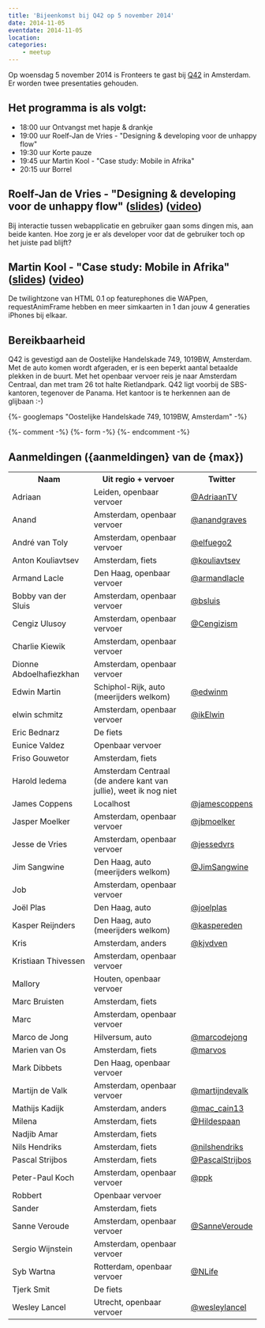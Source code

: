 ```yaml
---
title: 'Bijeenkomst bij Q42 op 5 november 2014'
date: 2014-11-05
eventdate: 2014-11-05
location:
categories:
    - meetup
---
```


Op woensdag 5 november 2014 is Fronteers te gast bij [Q42](http://www.q42.nl) in Amsterdam. Er worden twee presentaties gehouden.

## Het programma is als volgt:

-   18:00 uur Ontvangst met hapje & drankje
-   19:00 uur Roelf-Jan de Vries - "Designing & developing voor de unhappy flow"
-   19:30 uur Korte pauze
-   19:45 uur Martin Kool - "Case study: Mobile in Afrika"
-   20:15 uur Borrel

## Roelf-Jan de Vries - "Designing & developing voor de unhappy flow" ([slides](https://docs.google.com/presentation/d/18a4DDKyNsYTC6v21NAg_BpMtoZ9g3spCD58nIP7n7A0/pub?start=false&loop=false&delayms=3000)) ([video](http://vimeo.com/117372454))

Bij interactie tussen webapplicatie en gebruiker gaan soms dingen mis, aan beide kanten. Hoe zorg je er als developer voor dat de gebruiker toch op het juiste pad blijft?

## Martin Kool - "Case study: Mobile in Afrika" ([slides](https://docs.google.com/presentation/d/1jqee08KsWa-hl9cVZNsVB85u6B8iqI6rZ4Hot8EgYbU/pub?start=false&loop=false&delayms=3000)) ([video](http://vimeo.com/117372455))

De twilightzone van HTML 0.1 op featurephones die WAPpen, requestAnimFrame hebben en meer simkaarten in 1 dan jouw 4 generaties iPhones bij elkaar.

## Bereikbaarheid

Q42 is gevestigd aan de Oostelijke Handelskade 749, 1019BW, Amsterdam. Met de auto komen wordt afgeraden, er is een beperkt aantal betaalde plekken in de buurt. Met het openbaar vervoer reis je naar Amsterdam Centraal, dan met tram 26 tot halte Rietlandpark. Q42 ligt voorbij de SBS-kantoren, tegenover de Panama. Het kantoor is te herkennen aan de glijbaan :-)

{%- googlemaps "Oostelijke Handelskade 749, 1019BW, Amsterdam" -%}

{%- comment -%}
{%- form -%}
{%- endcomment -%}

## Aanmeldingen ({aanmeldingen} van de {max})

<table>
<tr>
<th scope="col">Naam</th>
<th scope="col">Uit regio + vervoer</th>
<th scope="col">Twitter</th>
</tr>
<tr>
<td>Adriaan</td>
<td>Leiden, openbaar vervoer</td>
<td><a href="https://twitter.com/AdriaanTV" rel="nofollow">@AdriaanTV</a></td>
</tr>
<tr>
<td>Anand</td>
<td>Amsterdam, openbaar vervoer</td>
<td><a href="https://twitter.com/anandgraves" rel="nofollow">@anandgraves</a></td>
</tr>
<tr>
<td>André van Toly</td>
<td>Amsterdam, openbaar vervoer</td>
<td><a href="https://twitter.com/elfuego2" rel="nofollow">@elfuego2</a></td>
</tr>
<tr>
<td>Anton Kouliavtsev</td>
<td>Amsterdam, fiets</td>
<td><a href="https://twitter.com/kouliavtsev" rel="nofollow">@kouliavtsev</a></td>
</tr>
<tr>
<td>Armand Lacle</td>
<td>Den Haag, openbaar vervoer</td>
<td><a href="https://twitter.com/armandlacle" rel="nofollow">@armandlacle</a></td>
</tr>
<tr>
<td>Bobby van der Sluis</td>
<td>Amsterdam, openbaar vervoer</td>
<td><a href="https://twitter.com/bsluis" rel="nofollow">@bsluis</a></td>
</tr>
<tr>
<td>Cengiz Ulusoy</td>
<td>Amsterdam, openbaar vervoer</td>
<td><a href="https://twitter.com/Cengizism" rel="nofollow">@Cengizism</a></td>
</tr>
<tr>
<td>Charlie Kiewik</td>
<td>Amsterdam, openbaar vervoer</td>
<td></td>
</tr>
<tr>
<td>Dionne Abdoelhafiezkhan</td>
<td>Amsterdam, openbaar vervoer</td>
<td></td>
</tr>
<tr>
<td>Edwin Martin</td>
<td>Schiphol-Rijk, auto (meerijders welkom)</td>
<td><a href="https://twitter.com/edwinm" rel="nofollow">@edwinm</a></td>
</tr>
<tr>
<td>elwin schmitz</td>
<td>Amsterdam, openbaar vervoer</td>
<td><a href="https://twitter.com/ikElwin" rel="nofollow">@ikElwin</a></td>
</tr>
<tr>
<td>Eric Bednarz</td>
<td>De fiets</td>
<td></td>
</tr>
<tr>
<td>Eunice Valdez</td>
<td>Openbaar vervoer</td>
<td></td>
</tr>
<tr>
<td>Friso Gouwetor</td>
<td>Amsterdam, fiets</td>
<td></td>
</tr>
<tr>
<td>Harold Iedema</td>
<td>Amsterdam Centraal (de andere kant van jullie), weet ik nog niet</td>
<td></td>
</tr>
<tr>
<td>James Coppens</td>
<td>Localhost</td>
<td><a href="https://twitter.com/jamescoppens" rel="nofollow">@jamescoppens</a></td>
</tr>
<tr>
<td>Jasper Moelker</td>
<td>Amsterdam, openbaar vervoer</td>
<td><a href="https://twitter.com/jbmoelker" rel="nofollow">@jbmoelker</a></td>
</tr>
<tr>
<td>Jesse de Vries</td>
<td>Amsterdam, openbaar vervoer</td>
<td><a href="https://twitter.com/jessedvrs" rel="nofollow">@jessedvrs</a></td>
</tr>
<tr>
<td>Jim Sangwine</td>
<td>Den Haag, auto (meerijders welkom)</td>
<td><a href="https://twitter.com/JimSangwine" rel="nofollow">@JimSangwine</a></td>
</tr>
<tr>
<td>Job</td>
<td>Amsterdam, openbaar vervoer</td>
<td></td>
</tr>
<tr>
<td>Joël Plas</td>
<td>Den Haag, auto</td>
<td><a href="https://twitter.com/joelplas" rel="nofollow">@joelplas</a></td>
</tr>
<tr>
<td>Kasper Reijnders</td>
<td>Den Haag, auto (meerijders welkom)</td>
<td><a href="https://twitter.com/kaspereden" rel="nofollow">@kaspereden</a></td>
</tr>
<tr>
<td>Kris</td>
<td>Amsterdam, anders</td>
<td><a href="https://twitter.com/kjvdven" rel="nofollow">@kjvdven</a></td>
</tr>
<tr>
<td>Kristiaan Thivessen</td>
<td>Amsterdam, openbaar vervoer</td>
<td></td>
</tr>
<tr>
<td>Mallory</td>
<td>Houten, openbaar vervoer</td>
<td></td>
</tr>
<tr>
<td>Marc Bruisten</td>
<td>Amsterdam, fiets</td>
<td></td>
</tr>
<tr>
<td>Marc</td>
<td>Amsterdam, openbaar vervoer</td>
<td></td>
</tr>
<tr>
<td>Marco de Jong</td>
<td>Hilversum, auto</td>
<td><a href="https://twitter.com/marcodejong" rel="nofollow">@marcodejong</a></td>
</tr>
<tr>
<td>Marien van Os</td>
<td>Amsterdam, fiets</td>
<td><a href="https://twitter.com/marvos" rel="nofollow">@marvos</a></td>
</tr>
<tr>
<td>Mark Dibbets</td>
<td>Den Haag, openbaar vervoer</td>
<td></td>
</tr>
<tr>
<td>Martijn de Valk</td>
<td>Amsterdam, openbaar vervoer</td>
<td><a href="https://twitter.com/martijndevalk" rel="nofollow">@martijndevalk</a></td>
</tr>
<tr>
<td>Mathijs Kadijk</td>
<td>Amsterdam, anders</td>
<td><a href="https://twitter.com/mac_cain13" rel="nofollow">@mac_cain13</a></td>
</tr>
<tr>
<td>Milena</td>
<td>Amsterdam, fiets</td>
<td><a href="https://twitter.com/Hildespaan" rel="nofollow">@Hildespaan</a></td>
</tr>
<tr>
<td>Nadjib Amar</td>
<td>Amsterdam, fiets</td>
<td></td>
</tr>
<tr>
<td>Nils Hendriks</td>
<td>Amsterdam, fiets</td>
<td><a href="https://twitter.com/nilshendriks" rel="nofollow">@nilshendriks</a></td>
</tr>
<tr>
<td>Pascal Strijbos</td>
<td>Amsterdam, fiets</td>
<td><a href="https://twitter.com/PascalStrijbos" rel="nofollow">@PascalStrijbos</a></td>
</tr>
<tr>
<td>Peter-Paul Koch</td>
<td>Amsterdam, openbaar vervoer</td>
<td><a href="https://twitter.com/ppk" rel="nofollow">@ppk</a></td>
</tr>
<tr>
<td>Robbert</td>
<td>Openbaar vervoer</td>
<td></td>
</tr>
<tr>
<td>Sander</td>
<td>Amsterdam, fiets</td>
<td></td>
</tr>
<tr>
<td>Sanne Veroude</td>
<td>Amsterdam, openbaar vervoer</td>
<td><a href="https://twitter.com/SanneVeroude" rel="nofollow">@SanneVeroude</a></td>
</tr>
<tr>
<td>Sergio Wijnstein</td>
<td>Amsterdam, openbaar vervoer</td>
<td></td>
</tr>
<tr>
<td>Syb Wartna</td>
<td>Rotterdam, openbaar vervoer</td>
<td><a href="https://twitter.com/NLife" rel="nofollow">@NLife</a></td>
</tr>
<tr>
<td>Tjerk Smit</td>
<td>De fiets</td>
<td></td>
</tr>
<tr>
<td>Wesley Lancel</td>
<td>Utrecht, openbaar vervoer</td>
<td><a href="https://twitter.com/wesleylancel" rel="nofollow">@wesleylancel</a></td>
</tr>
</table>
